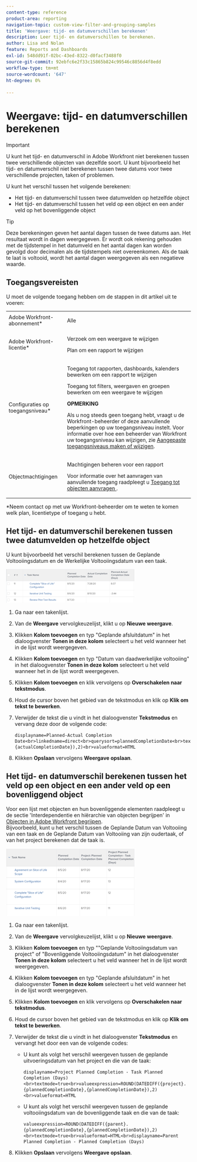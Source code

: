 ```yaml
---
content-type: reference
product-area: reporting
navigation-topic: custom-view-filter-and-grouping-samples
title: 'Weergave: tijd- en datumverschillen berekenen'
description: Leer tijd- en datumverschillen te berekenen.
author: Lisa and Nolan
feature: Reports and Dashboards
exl-id: 548dd91f-02bc-43ed-8322-d0facf3488f0
source-git-commit: 92ebfc6e2f33c15865b824c99546c8856d4f8edd
workflow-type: tm+mt
source-wordcount: '647'
ht-degree: 0%

---
```


# Weergave: tijd- en datumverschillen berekenen

>[!IMPORTANT]
>
>U kunt het tijd- en datumverschil in Adobe Workfront niet berekenen tussen twee verschillende objecten van dezelfde soort. U kunt bijvoorbeeld het tijd- en datumverschil niet berekenen tussen twee datums voor twee verschillende projecten, taken of problemen.

U kunt het verschil tussen het volgende berekenen:

* Het tijd- en datumverschil tussen twee datumvelden op hetzelfde object
* Het tijd- en datumverschil tussen het veld op een object en een ander veld op het bovenliggende object

>[!TIP]
>
>Deze berekeningen geven het aantal dagen tussen de twee datums aan. Het resultaat wordt in dagen weergegeven. Er wordt ook rekening gehouden met de tijdstempel in het datumveld en het aantal dagen kan worden gevolgd door decimalen als de tijdstempels niet overeenkomen. Als de taak te laat is voltooid, wordt het aantal dagen weergegeven als een negatieve waarde.

## Toegangsvereisten

U moet de volgende toegang hebben om de stappen in dit artikel uit te voeren:

<table style="table-layout:auto"> 
 <col> 
 <col> 
 <tbody> 
  <tr> 
   <td role="rowheader">Adobe Workfront-abonnement*</td> 
   <td> <p>Alle</p> </td> 
  </tr> 
  <tr> 
   <td role="rowheader">Adobe Workfront-licentie*</td> 
   <td> <p>Verzoek om een weergave te wijzigen </p>
   <p>Plan om een rapport te wijzigen</p> </td> 
  </tr> 
  <tr> 
   <td role="rowheader">Configuraties op toegangsniveau*</td> 
   <td> <p>Toegang tot rapporten, dashboards, kalenders bewerken om een rapport te wijzigen</p> <p>Toegang tot filters, weergaven en groepen bewerken om een weergave te wijzigen</p> <p><b>OPMERKING</b>

Als u nog steeds geen toegang hebt, vraagt u de Workfront-beheerder of deze aanvullende beperkingen op uw toegangsniveau instelt. Voor informatie over hoe een beheerder van Workfront uw toegangsniveau kan wijzigen, zie <a href="../../../administration-and-setup/add-users/configure-and-grant-access/create-modify-access-levels.md" class="MCXref xref">Aangepaste toegangsniveaus maken of wijzigen</a>.</p> </td>
</tr>  
  <tr> 
   <td role="rowheader">Objectmachtigingen</td> 
   <td> <p>Machtigingen beheren voor een rapport</p> <p>Voor informatie over het aanvragen van aanvullende toegang raadpleegt u <a href="../../../workfront-basics/grant-and-request-access-to-objects/request-access.md" class="MCXref xref">Toegang tot objecten aanvragen </a>.</p> </td> 
  </tr> 
 </tbody> 
</table>

&#42;Neem contact op met uw Workfront-beheerder om te weten te komen welk plan, licentietype of toegang u hebt.

## Het tijd- en datumverschil berekenen tussen twee datumvelden op hetzelfde object

U kunt bijvoorbeeld het verschil berekenen tussen de Geplande Voltooiingsdatum en de Werkelijke Voltooiingsdatum van een taak.

![](assets/view-planned-actual-completion-dates-datediff-column-350x92.png)

1. Ga naar een takenlijst.
1. Van de **Weergave** vervolgkeuzelijst, klikt u op **Nieuwe weergave**.

1. Klikken **Kolom toevoegen** en typ &quot;Geplande afsluitdatum&quot; in het dialoogvenster **Tonen in deze kolom** selecteert u het veld wanneer het in de lijst wordt weergegeven.

1. Klikken **Kolom toevoegen** en typ &quot;Datum van daadwerkelijke voltooiing&quot; in het dialoogvenster **Tonen in deze kolom** selecteert u het veld wanneer het in de lijst wordt weergegeven.

1. Klikken **Kolom toevoegen** en klik vervolgens op **Overschakelen naar tekstmodus**.

1. Houd de cursor boven het gebied van de tekstmodus en klik op **Klik om tekst te bewerken**.
1. Verwijder de tekst die u vindt in het dialoogvenster **Tekstmodus** en vervang deze door de volgende code:

   ```
   displayname=Planned-Actual Completion Date<br>linkedname=direct<br>querysort=plannedCompletionDate<br>textmode=true<br>valueexpression=ROUND(DATEDIFF({plannedCompletionDate},{actualCompletionDate}),2)<br>valueformat=HTML
   ```

1. Klikken **Opslaan** vervolgens **Weergave opslaan**.

## Het tijd- en datumverschil berekenen tussen het veld op een object en een ander veld op een bovenliggend object

Voor een lijst met objecten en hun bovenliggende elementen raadpleegt u de sectie &#39;Interdependentie en hiërarchie van objecten begrijpen&#39; in [Objecten in Adobe Workfront begrijpen](../../../workfront-basics/navigate-workfront/workfront-navigation/understand-objects.md).\
Bijvoorbeeld, kunt u het verschil tussen de Geplande Datum van Voltooiing van een taak en de Geplande Datum van Voltooiing van zijn oudertaak, of van het project berekenen dat de taak is.

![](assets/view-project-planned-task-planned-completion-dates-datediff-column-350x184.png)

1. Ga naar een takenlijst.
1. Van de **Weergave** vervolgkeuzelijst, klikt u op **Nieuwe weergave**.

1. Klikken **Kolom toevoegen** en typ &quot;&quot;Geplande Voltooiingsdatum van project&quot; of &quot;Bovenliggende Voltooiingsdatum&quot; in het dialoogvenster **Tonen in deze kolom** selecteert u het veld wanneer het in de lijst wordt weergegeven.

1. Klikken **Kolom toevoegen** en typ &quot;Geplande afsluitdatum&quot; in het dialoogvenster **Tonen in deze kolom** selecteert u het veld wanneer het in de lijst wordt weergegeven.

1. Klikken **Kolom toevoegen** en klik vervolgens op **Overschakelen naar tekstmodus**.

1. Houd de cursor boven het gebied van de tekstmodus en klik op **Klik om tekst te bewerken**.
1. Verwijder de tekst die u vindt in het dialoogvenster **Tekstmodus** en vervangt het door een van de volgende codes:

   * U kunt als volgt het verschil weergeven tussen de geplande uitvoeringsdatum van het project en die van de taak:

     ```
     displayname=Project Planned Completion - Task Planned Completion (Days)<br>textmode=true<br>valueexpression=ROUND(DATEDIFF({project}.{plannedCompletionDate},{plannedCompletionDate}),2)<br>valueformat=HTML
     ```

   * U kunt als volgt het verschil weergeven tussen de geplande voltooiingsdatum van de bovenliggende taak en die van de taak:

     ```
     valueexpression=ROUND(DATEDIFF({parent}.{plannedCompletionDate},{plannedCompletionDate}),2)<br>textmode=true<br>valueformat=HTML<br>displayname=Parent Planned Completion - Planned Completion (Days)
     ```

1. Klikken **Opslaan** vervolgens **Weergave opslaan**.
